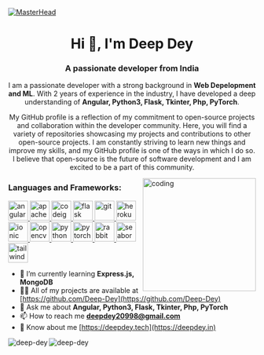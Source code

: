 [![MasterHead](https://user-images.githubusercontent.com/10498744/210012254-234538ff-d198-48aa-8964-37e6fd45d227.gif)](https://deepdey.tech)
<h1 align="center">Hi 👋, I'm Deep Dey</h1>
<h3 align="center">A passionate developer from India</h3>
<p align="center">
  I am a passionate developer with a strong background in <b>Web Depelopment and ML</b>. With 2 years of experience in the industry, I have developed a deep understanding of <b>Angular, Python3, Flask, Tkinter, Php, PyTorch</B>.
</P>
<p align="center">
My GitHub profile is a reflection of my commitment to open-source projects and collaboration within the developer community. Here, you will find a variety of repositories showcasing my projects and contributions to other open-source projects.
I am constantly striving to learn new things and improve my skills, and my GitHub profile is one of the ways in which I do so. I believe that open-source is the future of software development and I am excited to be a part of this community.
</P>

<img height="230" align="right" alt="coding" src="https://media2.giphy.com/media/MunViQ5feR29sMFVfa/giphy.gif?cid=6c09b952c7jgvpp3bgsgpsv3g2gk3sob02xw7i851m73fgfz&rid=giphy.gif&ct=s">

<h3 align="left">Languages and Frameworks:</h3>
<p align="left"> <a href="https://angular.io" target="_blank" rel="noreferrer"> <img src="https://angular.io/assets/images/logos/angular/angular.svg" alt="angular" width="40" height="40"/> </a> <a href="https://cordova.apache.org/" target="_blank" rel="noreferrer"> <img src="https://www.vectorlogo.zone/logos/apache_cordova/apache_cordova-icon.svg" alt="apachecordova" width="40" height="40"/> </a> <a href="https://codeigniter.com" target="_blank" rel="noreferrer"> <img src="https://cdn.worldvectorlogo.com/logos/codeigniter.svg" alt="codeigniter" width="40" height="40"/> </a> <a href="https://flask.palletsprojects.com/" target="_blank" rel="noreferrer"> <img src="https://www.vectorlogo.zone/logos/pocoo_flask/pocoo_flask-icon.svg" alt="flask" width="40" height="40"/> </a> <a href="https://git-scm.com/" target="_blank" rel="noreferrer"> <img src="https://www.vectorlogo.zone/logos/git-scm/git-scm-icon.svg" alt="git" width="40" height="40"/> </a> <a href="https://heroku.com" target="_blank" rel="noreferrer"> <img src="https://www.vectorlogo.zone/logos/heroku/heroku-icon.svg" alt="heroku" width="40" height="40"/> </a> <a href="https://ionicframework.com" target="_blank" rel="noreferrer"> <img src="https://upload.wikimedia.org/wikipedia/commons/d/d1/Ionic_Logo.svg" alt="ionic" width="40" height="40"/> </a> <a href="https://opencv.org/" target="_blank" rel="noreferrer"> <img src="https://www.vectorlogo.zone/logos/opencv/opencv-icon.svg" alt="opencv" width="40" height="40"/> </a> <a href="https://www.python.org" target="_blank" rel="noreferrer"> <img src="https://upload.wikimedia.org/wikipedia/commons/thumb/c/c3/Python-logo-notext.svg/1200px-Python-logo-notext.svg.png" alt="python" width="40" height="40"/> </a> <a href="https://pytorch.org/" target="_blank" rel="noreferrer"> <img src="https://www.vectorlogo.zone/logos/pytorch/pytorch-icon.svg" alt="pytorch" width="40" height="40"/> </a> <a href="https://www.rabbitmq.com" target="_blank" rel="noreferrer"> <img src="https://www.vectorlogo.zone/logos/rabbitmq/rabbitmq-icon.svg" alt="rabbitMQ" width="40" height="40"/> </a> <a href="https://seaborn.pydata.org/" target="_blank" rel="noreferrer"> <img src="https://seaborn.pydata.org/_images/logo-mark-lightbg.svg" alt="seaborn" width="40" height="40"/> </a> <a href="https://tailwindcss.com/" target="_blank" rel="noreferrer"> <img src="https://www.vectorlogo.zone/logos/tailwindcss/tailwindcss-icon.svg" alt="tailwind" width="40" height="40"/> </a> </p>


- 🌱 I’m currently learning **Express.js, MongoDB**
- 👨‍💻 All of my projects are available at [https://github.com/Deep-Dey](https://github.com/Deep-Dey)
- 💬 Ask me about **Angular, Python3, Flask, Tkinter, Php, PyTorch**
- 📫 How to reach me **deepdey20998@gmail.com**
- 📄 Know about me [https://deepdey.tech](https://deepdey.in)


<p><img align="left" src="https://github-readme-stats.vercel.app/api?username=deep-dey&show_icons=true&locale=en&theme=transparent" alt="deep-dey" /></p>

<p><img align="left" src="https://github-readme-stats.vercel.app/api/top-langs?username=deep-dey&show_icons=true&locale=en&layout=compact&theme=transparent" alt="deep-dey" /></p>
